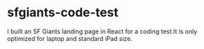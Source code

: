 # sfgiants-code-test
I built an SF Giants landing page in React for a coding test.It is only optimized for laptop and standard iPad size.
